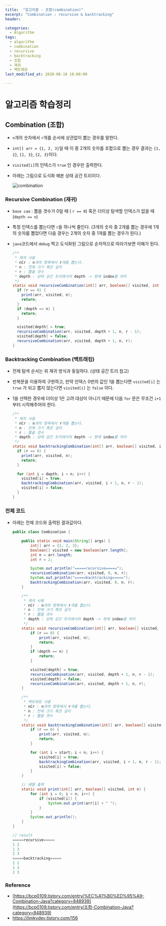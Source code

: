 ```yaml
---
title:  "알고리즘 - 조합(combination)"
excerpt: "Combination : recursive & backtracking"
header:

categories:
  - Algorithm
tags:
  - algorithm
  - combination
  - recursive
  - backtracking
  - 조합
  - 재귀
  - 백트래킹
last_modified_at: 2020-08-10 18:00:00

---
```


# 알고리즘 학습정리



## Combination (조합)

- `n`개의 숫자에서 `r`개를 순서에 상관없이 뽑는 경우를 말한다.

- `int[] arr = {1, 2, 3}`일 때 이 중 2개의 숫자를 조합으로 뽑는 경우 결과는 `{1, 2}`, `{1, 3}`, `{2, 3}`이다.

- `visited[i]`의 인덱스가 `true` 인 경우만 출력한다.

- 아래는 그림으로 도식화 해본 상태 공간 트리이다.

  ![combination](https://user-images.githubusercontent.com/58318041/89765383-2c387780-db31-11ea-858f-661f43d4ee69.jpeg)



### Recursive Combination (재귀)

- `base cae` : 뽑을 갯수가 0일 때 ( `r == 0`) 혹은 더이상 탐색할 인덱스가 없을 때 (`depth == n`)

- 특정 인덱스를 뽑는다면 `r`을 하나씩 줄인다. (3개의 숫자 중 2개를 뽑는 경우에 1개의 숫자를 뽑았다면 다음 경우는 2개의 숫자 중 1개를 뽑는 경우가 된다.)

- `java`코드에서 `debug` 찍고 도식화된 그림으로 순차적으로 따라가보면 이해가 된다.

  ```java
  /**
   * 재귀 사용
   * nCr : n개의 항목에서 r개를 뽑는다.
   * n : 전체 크기 혹은 길이
   * r : 뽑을 갯수
   * depth : 상태 공간 트리에서의 depth -> 현재 index를 의미
   */
  static void recursiveCombination(int[] arr, boolean[] visited, int depth, int n, int r) {
    if (r == 0) {
      print(arr, visited, n);
      return;
    }
    if (depth == n) {
      return;
    }
  
    visited[depth] = true;
    recursiveCombination(arr, visited, depth + 1, n, r - 1);
    visited[depth] = false;
    recursiveCombination(arr, visited, depth + 1, n, r);
  }
  ```



### Backtracking Combination (백트래킹)

- 전체 탐색 순서는 위 재귀 방식과 동일하다. (상태 공간 트리 참고)

- 반복문을 이용하여 구현하고, 만약 인덱스 0번의 값인 1을 뽑는다면 `visited[i]` 는 `true` 가 되고 뽑지 않는다면 `visited[i]` 는 `false` 이다.

- 1을 선택한 경우에 더이상 1은 고려 대상이 아니기 때문에 다음 `for` 문은 무조건 `i+1` 부터 시작해주어야 한다.

  ```java
  /**
   * 재귀 사용
   * nCr : n개의 항목에서 r개를 뽑는다.
   * n : 전체 크기 혹은 길이
   * r : 뽑을 갯수
   * depth : 상태 공간 트리에서의 depth -> 현재 index를 의미
   */
  static void backtrackingCombination(int[] arr, boolean[] visited, int depth, int n, int r) {
    if (r == 0) {
      print(arr, visited, n);
      return;
    }
  
    for (int i = depth; i < n; i++) {
      visited[i] = true;
      backtrackingCombination(arr, visited, i + 1, n, r - 1);
      visited[i] = false;
    }
  }
  ```



### 전체 코드

- 아래는 전체 코드와 출력된 결과값이다.

  ```java
  public class Combination {
  
      public static void main(String[] args) {
          int[] arr = {1, 2, 3};
          boolean[] visited = new boolean[arr.length];
          int n = arr.length;
          int r = 2;
  
          System.out.println("=====recursive=====");
          recursiveCombination(arr, visited, 0, n, r);
          System.out.println("=====backtracking=====");
          backtrackingCombination(arr, visited, 0, n, r);
      }
  
      /**
       * 재귀 사용
       * nCr : n개의 항목에서 r개를 뽑는다.
       * n : 전체 크기 혹은 길이
       * r : 뽑을 갯수
       * depth : 상태 공간 트리에서의 depth -> 현재 index를 의미
       */
      static void recursiveCombination(int[] arr, boolean[] visited, int depth, int n, int r) {
          if (r == 0) {
              print(arr, visited, n);
              return;
          }
          if (depth == n) {
              return;
          }
  
          visited[depth] = true;
          recursiveCombination(arr, visited, depth + 1, n, r - 1);
          visited[depth] = false;
          recursiveCombination(arr, visited, depth + 1, n, r);
      }
  
      /**
       * 백트래킹 사용
       * nCr : n개의 항목에서 r개를 뽑는다.
       * n : 전체 크기 혹은 길이
       * r : 뽑을 갯수
       */
      static void backtrackingCombination(int[] arr, boolean[] visited, int start, int n, int r) {
          if (r == 0) {
              print(arr, visited, n);
              return;
          }
  
          for (int i = start; i < n; i++) {
              visited[i] = true;
              backtrackingCombination(arr, visited, i + 1, n, r - 1);
              visited[i] = false;
          }
      }
  
      // 배열 출력
      static void print(int[] arr, boolean[] visited, int n) {
          for (int i = 0; i < n; i++) {
              if (visited[i]) {
                  System.out.print(arr[i] + " ");
              }
          }
          System.out.println();
      }
  }
  ```

  ```java
  // result
  =====recursive=====
  1 2 
  1 3 
  2 3 
  =====backtracking=====
  1 2 
  1 3 
  2 3 
  ```

  

### Reference

- [https://bcp0109.tistory.com/entry/%EC%A1%B0%ED%95%A9-Combination-Java?category=848939](https://bcp0109.tistory.com/entry/조합-Combination-Java?category=848939)
- https://limkydev.tistory.com/156

